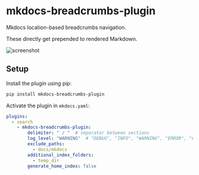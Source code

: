 # mkdocs-breadcrumbs-plugin

Mkdocs location-based breadcrumbs navigation.

These directly get prepended to rendered Markdown.

![screenshot](https://github.com/mihaigalos/mkdocs-breadcrumbs-plugin/raw/main/screenshots/mkdocs-breadcrumbs-plugin.png)

## Setup

Install the plugin using pip:

```bash
pip install mkdocs-breadcrumbs-plugin
```

Activate the plugin in `mkdocs.yaml`:
```yaml
plugins:
  - search
    - mkdocs-breadcrumbs-plugin:
        delimiter: " / "  # separator between sections
        log_level: "WARNING"  # "DEBUG", "INFO", "WARNING", "ERROR", "CRITICAL"
        exclude_paths:
          - docs/mkdocs
        additional_index_folders:
          - temp_dir
        generate_home_index: false
```

